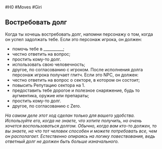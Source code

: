 #H0 #Moves #Giri 
## Востребовать долг 
Когда ты хочешь востребовать долг, напомни персонажу о том, когда он успел задолжать тебе. Если это персонаж игрока, он должен: 
- помочь тебе в __________; 
- честно ответить на вопрос; 
- простить кому-то долг. 
- использовать свою человечность;
- другое, по согласованию с игроком.
После исполнения долга персонаж игрока получает глитч.
Если это NPC, он должен: 
- честно ответить на вопрос о секторе, в котором он состоит; 
- повысить Репутацию сектора на 1.
- предоставить тебе дорогое и полезное снаряжение, будь то аугментика, оружие или препараты; 
- простить кому-то долг. 
- другое, по согласованию с Zero.
  
*На самом деле этот ход сделан только для вашего удобства. Используйте его, когда не знаете, что хотите получить, но очень хочется воспользоваться долгом. Обычно, когда вам кто-то должен, то вы знаете, на что тот человек способен и можете потребовать все, чем он располагает. Естественно опираясь на логику повествования, ведь ответный долг не должен быть больше изначального.*